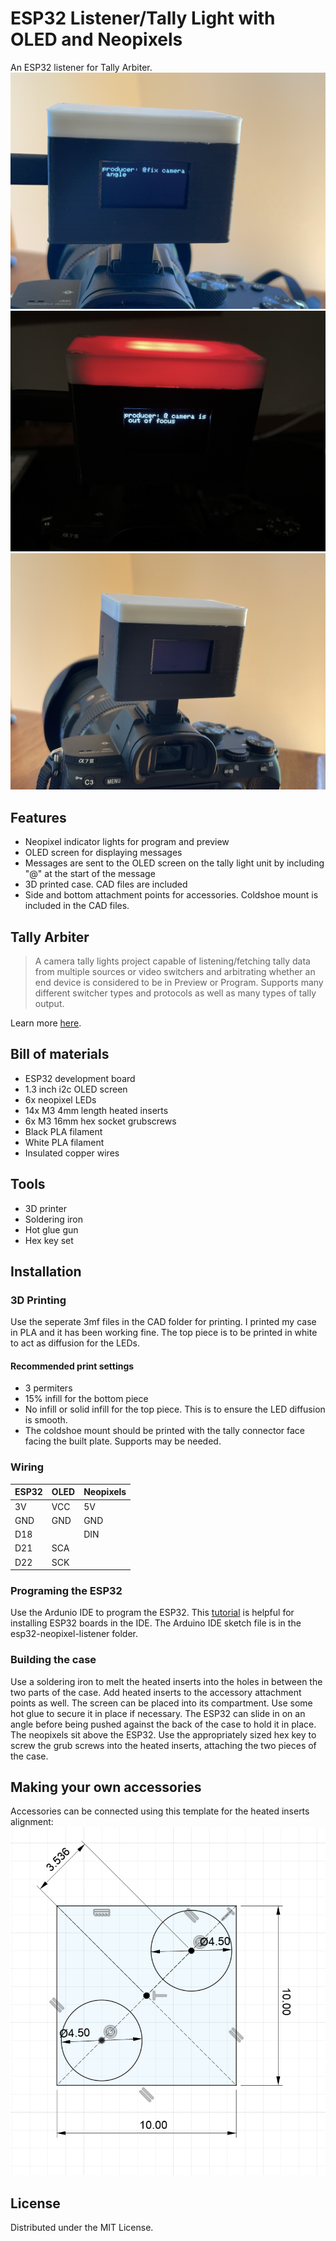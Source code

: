 # ESP32 Listener/Tally Light with OLED and Neopixels
An ESP32 listener for Tally Arbiter.
![Alt text](Images/IMG_9970.JPG)
![Alt text](Images/IMG_9926.png)
![Alt text](Images/IMG_9930.jpeg)

## Features
- Neopixel indicator lights for program and preview
- OLED screen for displaying messages
- Messages are sent to the OLED screen on the tally light unit by including "@" at the start of the message
- 3D printed case. CAD files are included
- Side and bottom attachment points for accessories. Coldshoe mount is included in the CAD files.

## Tally Arbiter

> A camera tally lights project capable of listening/fetching tally data from multiple sources or video switchers and arbitrating whether an end device is considered to be in Preview or Program. Supports many different switcher types and protocols as well as many types of tally output.

Learn more [here](https://github.com/josephdadams/TallyArbiter).

## Bill of materials
- ESP32 development board
- 1.3 inch i2c OLED screen
- 6x neopixel LEDs
- 14x M3 4mm length heated inserts
- 6x M3 16mm hex socket grubscrews
- Black PLA filament
- White PLA filament
- Insulated copper wires

## Tools
- 3D printer
- Soldering iron
- Hot glue gun
- Hex key set

## Installation

### 3D Printing
Use the seperate 3mf files in the CAD folder for printing.
I printed my case in PLA and it has been working fine.
The top piece is to be printed in white to act as diffusion for the LEDs.
#### Recommended print settings
- 3 permiters
- 15% infill for the bottom piece
- No infill or solid infill for the top piece. This is to ensure the LED diffusion is smooth.
- The coldshoe mount should be printed with the tally connector face facing the built plate. Supports may be needed.

### Wiring
| ESP32 | OLED | Neopixels |
|-------|------|-----------|
| 3V    | VCC  | 5V        |
| GND   | GND  | GND       |
| D18   |      | DIN       |
| D21   | SCA  |           |
| D22   | SCK  |           |

### Programing the ESP32
Use the Ardunio IDE to program the ESP32. This [tutorial](https://randomnerdtutorials.com/installing-the-esp32-board-in-arduino-ide-windows-instructions/) is helpful for installing ESP32 boards in the IDE.
The Arduino IDE sketch file is in the esp32-neopixel-listener folder.

### Building the case
Use a soldering iron to melt the heated inserts into the holes in between the two parts of the case. Add heated inserts to the accessory attachment points as well.
The screen can be placed into its compartment. Use some hot glue to secure it in place if necessary.
The ESP32 can slide in on an angle before being pushed against the back of the case to hold it in place.
The neopixels sit above the ESP32.
Use the appropriately sized hex key to screw the grub screws into the heated inserts, attaching the two pieces of the case.

## Making your own accessories
Accessories can be connected using this template for the heated inserts alignment:
![Alt text](<Images/Accessory Template.png>)

## License
Distributed under the MIT License.